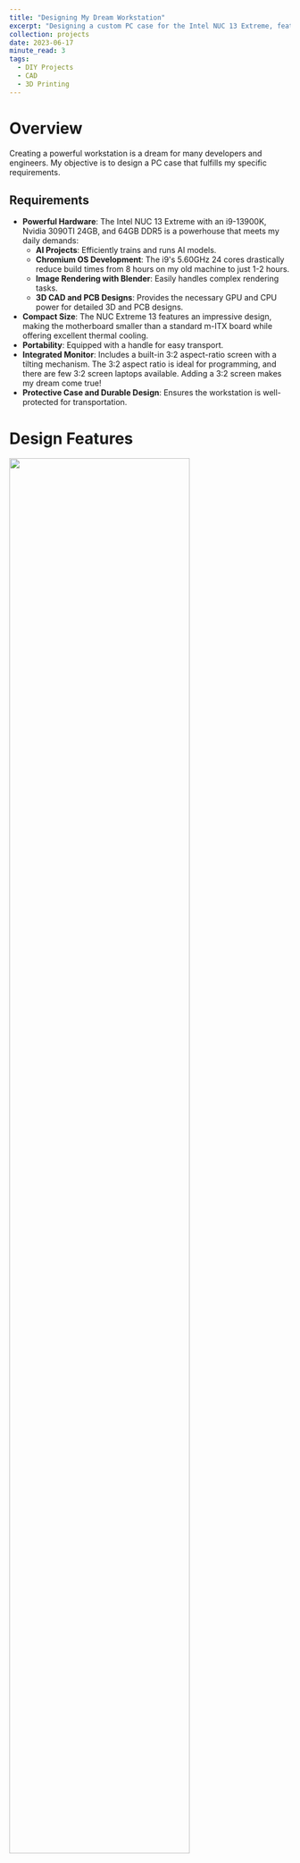 ```yaml
---
title: "Designing My Dream Workstation"
excerpt: "Designing a custom PC case for the Intel NUC 13 Extreme, featuring powerful hardware, compact size, and unique design elements.<br/><img src='/images/projects/CustomWorkstation/1.jpg' width='250'>"
collection: projects
date: 2023-06-17
minute_read: 3
tags:
  - DIY Projects
  - CAD
  - 3D Printing
---
```


# Overview
Creating a powerful workstation is a dream for many developers and engineers. My objective is to design a PC case that fulfills my specific requirements.

## Requirements
- **Powerful Hardware**: The Intel NUC 13 Extreme with an i9-13900K, Nvidia 3090TI 24GB, and 64GB DDR5 is a powerhouse that meets my daily demands:
  - **AI Projects**: Efficiently trains and runs AI models.
  - **Chromium OS Development**: The i9's 5.60GHz 24 cores drastically reduce build times from 8 hours on my old machine to just 1-2 hours.
  - **Image Rendering with Blender**: Easily handles complex rendering tasks.
  - **3D CAD and PCB Designs**: Provides the necessary GPU and CPU power for detailed 3D and PCB designs.
- **Compact Size**: The NUC Extreme 13 features an impressive design, making the motherboard smaller than a standard m-ITX board while offering excellent thermal cooling.
- **Portability**: Equipped with a handle for easy transport.
- **Integrated Monitor**: Includes a built-in 3:2 aspect-ratio screen with a tilting mechanism. The 3:2 aspect ratio is ideal for programming, and there are few 3:2 screen laptops available. Adding a 3:2 screen makes my dream come true!
- **Protective Case and Durable Design**: Ensures the workstation is well-protected for transportation.

# Design Features
<img src="/images/projects/CustomWorkstation/11.jpg" style="width:80%">

- 2020 aluminum extrusion
- Carrying handle
- Type-C 15" 3:2 screen 
- Magnetic snap covers for storage
- Tiltable screen
- Secondary display for stats

---

## CAD Designs and Rendered Images
Complete design, portable mode  
<img src="/images/projects/CustomWorkstation/10.jpg" style="width:80%">

Carrying enclosure design  
<img src="/images/projects/CustomWorkstation/2.png" style="width:80%">

With NUC 13 Extreme installed  
<img src="/images/projects/CustomWorkstation/3.png" style="width:80%">

Secondary display and tilting screen  
<img src="/images/projects/CustomWorkstation/5.jpg" style="width:80%">


Snap-on cover  
<img src="/images/projects/CustomWorkstation/6.jpg" style="width:80%">

---

# The Build

Inserted magnets for snap-on covers, snap-on screen mounts, and tilting mechanisms  
<img src="/images/projects/CustomWorkstation/7.jpg" style="width:80%">

Metal sheet parts and aluminum extrusions cut to length  
<img src="/images/projects/CustomWorkstation/8.jpg" style="width:80%">

Finished build (with screen cover)  
<img src="/images/projects/CustomWorkstation/9.jpg" style="width:80%">

Finished build  
<img src="/images/projects/CustomWorkstation/1.jpg" style="width:80%">
